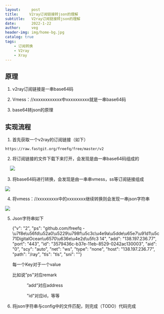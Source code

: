 ```yaml
---
layout:     post
title:     V2ray订阅链接转json的理解
subtitle:   V2ray订阅链接转json的理解
date:       2022-1-22
author:     veg
header-img: img/home-bg.jpg
catalog: true
tags:
    - 订阅转换
    - V2ray
    - Xray
---
```

## 原理

1. v2ray订阅链接是一串base64码

2. Vmess：//xxxxxxxxxxxx中xxxxxxxxxx就是一串base64码

3. base64转json的原理

## 实现流程

1. 首先获取一个v2ray的订阅链接（如下）

```
https://raw.fastgit.org/freefq/free/master/v2                
```

2. 将订阅链接的文件下载下来打开，会发现是由一串base64码组成的

    ![](https://raw.githubusercontent.com/vveg26/blog_photos/master/Proxy/V2rayToJson20220122192453.png)

3. 将base64码进行转换，会发现是由一串串vmess，ss等订阅链接组成

![](https://raw.githubusercontent.com/vveg26/blog_photos/master/Proxy/V2rayToJson20220122192553.png)

4. 将vmess：//xxxxxxxxx中的xxxxxxxx继续转换则会发现一串json字符串

![](https://raw.githubusercontent.com/vveg26/blog_photos/master/Proxy/V2rayToJson20220122192837.png)

5. Json字符串如下
   
   {"v": "2", "ps": "github.com/freefq - \u7f8e\u56fd\u52a0\u5229\u798f\u5c3c\u4e9a\u5dde\u65e7\u91d1\u5c71DigitalOcean\u6570\u636e\u4e2d\u5fc3 14", "add": "138.197.236.77", "port": "443", "id": "3579436c-b37e-11eb-8529-0242ac130003", "aid": "0", "scy": "auto", "net": "ws", "type": "none", "host": "138.197.236.77", "path": "/ray", "tls": "tls", "sni": ""}
   
   每一个Key对于一个value
   
   比如说”ps"对应remark
   
               ”add“对应address
   
               "id"对应id，等等

6. 将json字符串与config中的文件匹配，则完成（TODO）代码完成
